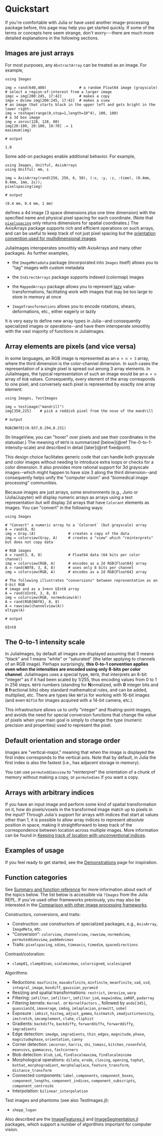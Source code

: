# Quickstart

If you're comfortable with Julia or have used another image-processing
package before, this page may help you get started quickly. If some of
the terms or concepts here seem strange, don't worry---there are much
more detailed explanations in the following sections.

## Images are just arrays

For most purposes, any `AbstractArray` can be treated as an image. For example,

```jldoctest; output = false
using Images

img = rand(640,480)               # a random Float64 image (grayscale)
# select a region-of-interest from a larger image
imgc = img[200:245, 17:42]        # makes a copy
imgv = @view img[200:245, 17:42]  # makes a view
# an image that starts black in the upper left and gets bright in the lower right:
img = reshape(range(0,stop=1,length=10^4), 100, 100)
# a 3d box image
img = zeros(128, 128, 80)
img[20:100, 20:100, 10:70] .= 1
maximum(img)

# output

1.0
```

Some add-on packages enable additional behavior. For example,

```jldoctest
using Images, Unitful, AxisArrays
using Unitful: mm, s

img = AxisArray(rand(256, 256, 6, 50), (:x, :y, :z, :time), (0.4mm, 0.4mm, 1mm, 2s));
pixelspacing(img)

# output

(0.4 mm, 0.4 mm, 1 mm)
```

defines a 4d image (3 space dimensions plus one time dimension) with
the specified name and physical pixel spacing for each coordinate.
(Note that [`pixelspacing`](@ref) only returns dimensions for spatial coordinates.)
The AxisArrays package supports rich and efficient operations on such
arrays, and can be useful to keep track of not just pixel spacing but
the
[orientation convention used for multidimensional images](http://www.grahamwideman.com/gw/brain/orientation/orientterms.htm).

JuliaImages interoperates smoothly with AxisArrays and many other
packages.  As further examples,

- the `ImageMetadata` package (incorporated into `Images` itself)
  allows you to "tag" images with custom metadata

- the `IndirectArrays` package supports indexed (colormap) images

- the `MappedArrays` package allows you to represent
  [lazy](https://en.wikipedia.org/wiki/Lazy_evaluation)
  value-transformations, facilitating work with images that may be too
  large to store in memory at once

- `ImageTransformations` allows you to encode rotations, shears,
  deformations, etc., either eagerly or lazily

It is very easy to define new array types in Julia--and consequently
specialized images or operations--and have them interoperate
smoothly with the vast majority of functions in JuliaImages.

## Array elements are pixels (and vice versa)

In some languages, an RGB image is represented as an `m × n × 3` array,
where the third dimension is the color-channel dimension.
In such cases the representation of a single pixel is spread out among
3 array elements.
In JuliaImages, the typical representation of such an image would be
an `m × n` array of `RGB` values.
Consequently, every element of the array corresponds to one pixel,
and conversely each pixel is represented by exactly one array element:

```jldoctest
using Images, TestImages

img = testimage("mandrill")
img[350,225]    # pick a reddish pixel from the nose of the mandrill

# output

RGB{N0f8}(0.937,0.294,0.231)
```

(In ImageView, you can "hover" over pixels and see their coordinates in the statusbar.)
The meaning of `N0f8` is summarized [below](@ref The-0-to-1-intensity-scale) and described in detail
[later](@ref fixedpoint).

This design choice facilitates generic code that can handle both
grayscale and color images without needing to introduce extra loops or
checks for a color dimension.
It also provides more rational support for 3d grayscale images--which
might happen to have size 3 along the third dimension--and
consequently helps unify the "computer vision" and "biomedical image
processing" communities.

Because images are just arrays, some environments (e.g.,
Juno or IJulia/Jupyter) will display numeric arrays as arrays using a text
representation but will display 2d arrays that have `Colorant`
elements as images.  You can "convert" in the following ways:

```jldoctest
using Images

# "Convert" a numeric array to a `Colorant` (but grayscale) array
A = rand(8, 8)
img = Gray.(A)               # creates a copy of the data
img = colorview(Gray, A)     # creates a "view" which "reinterprets" but does not copy data

# RGB images
A = rand(3, 8, 8)            # Float64 data (64 bits per color channel)
img = colorview(RGB, A)      # encodes as a 2d RGB{Float64} array
A = rand(N0f8, 3, 8, 8)      # uses only 8 bits per channel
img = colorview(RGB, A)      # encodes as a 2d RGB{Float64} array

# The following illustrates "conversions" between representation as an 8-bit RGB
# image and as a 3×m×n UInt8 array
A = rand(UInt8, 3, 8, 8)
img = colorview(RGB, normedview(A))
A = rand(RGB{N0f8}, 8, 8)
A = rawview(channelview(A))
eltype(A)

# output

UInt8
```

## The 0-to-1 intensity scale

In JuliaImages, by default all images are displayed assuming that 0
means "black" and 1 means "white" or "saturated" (the latter applying
to channels of an RGB image).  Perhaps surprisingly, **this 0-to-1
convention applies even when the intensities are encoded using only
8-bits per color channel**.  JuliaImages uses a special type, `N0f8`,
that interprets an 8-bit "integer" as if it had been scaled by 1/255,
thus encoding values from 0 to 1 in 256 steps.  `N0f8` numbers
(standing for **N**ormalized, with **0** integer bits and **8**
**f**ractional bits) obey standard mathematical rules, and can be
added, multiplied, etc. There are types like `N0f16` for working with
16-bit images (and even `N2f14` for images acquired with a 14-bit
camera, etc.).

This infrastructure allows us to unify "integer" and floating-point
images, and avoids the need for special conversion functions that
change the *value* of pixels when your main goal is simply to change
the *type* (numeric precision and properties) used to represent the
pixel.

## Default orientation and storage order

Images are "vertical-major," meaning that when the image is displayed
the first index corresponds to the vertical axis. Note that by
default, in Julia the first index is also the fastest (i.e., has
adjacent storage in memory).

You can use `permuteddimsview` to "reinterpret" the orientation of a
chunk of memory without making a copy, or `permutedims` if you want a
copy.

## Arrays with arbitrary indices

If you have an input image and perform some kind of spatial
transformation on it, how do pixels/voxels in the transformed image
match up to pixels in the input? Through Julia's support for arrays
with indices that start at values other than 1, it is possible to
allow array indices to represent *absolute* position in space, making
it straightforward to keep track of the correspondence between
location across multiple images. More information can be found in
[Keeping track of location with unconventional indices](@ref).

## Examples of usage

If you feel ready to get started, see the [Demonstrations](@ref) page for inspiration.

## Function categories

See [Summary and function reference](@ref) for more information about
each of the topics below. The list below is accessible via `?Images`
from the Julia REPL. If you've used other frameworks previously, you
may also be interested in the
[Comparison with other image processing frameworks](@ref).

Constructors, conversions, and traits:

- Construction: use constructors of specialized packages, e.g., `AxisArray`, `ImageMeta`, etc.
- "Conversion": `colorview`, `channelview`, `rawview`, `normedview`, `permuteddimsview`, `paddedviews`
- Traits: `pixelspacing`, `sdims`, `timeaxis`, `timedim`, `spacedirections`

Contrast/coloration:

- `clamp01`, `clamp01nan`, `scaleminmax`, `colorsigned`, `scalesigned`

Algorithms:

- Reductions: `maxfinite`, `maxabsfinite`, `minfinite`, `meanfinite`, `sad`, `ssd`, `integral_image`, `boxdiff`, `gaussian_pyramid`
- Resizing and spatial transformations: `restrict`, `imresize`, `warp`
- Filtering: `imfilter`, `imfilter!`, `imfilter_LoG`, `mapwindow`, `imROF`, `padarray`
- Filtering kernels: `Kernel.` or `KernelFactors.`, followed by `ando[345]`, `guassian2d`, `imaverage`, `imdog`, `imlaplacian`, `prewitt`, `sobel`
- Exposure : `imhist`, `histeq`, `adjust_gamma`, `histmatch`, `imadjustintensity`, `imstretch`, `imcomplement`, `clahe`, `cliphist`
- Gradients: `backdiffx`, `backdiffy`, `forwarddiffx`, `forwarddiffy`, `imgradients`
- Edge detection: `imedge`, `imgradients`, `thin_edges`, `magnitude`, `phase`, `magnitudephase`, `orientation`, `canny`
- Corner detection: `imcorner`, `harris`, `shi_tomasi`, `kitchen_rosenfeld`, `meancovs`, `gammacovs`, `fastcorners`
- Blob detection: `blob_LoG`, `findlocalmaxima`, `findlocalminima`
- Morphological operations: `dilate`, `erode`, `closing`, `opening`, `tophat`, `bothat`, `morphogradient`, `morpholaplace`, `feature_transform`, `distance_transform`
- Connected components: `label_components`, `component_boxes`, `component_lengths`, `component_indices`, `component_subscripts`, `component_centroids`
- Interpolation: `bilinear_interpolation`

Test images and phantoms (see also TestImages.jl):

- `shepp_logan`

Also described are the [ImageFeatures.jl](@ref) and [ImageSegmentation.jl](@ref) packages,
which support a number of algorithms important for computer vision.
